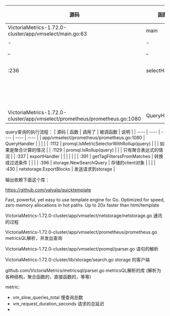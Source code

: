 | 源码 | 函数 | 调用了 | 被调函数 | 说明 |
| ---- | ---- | ---- | ---- | ---- |
| VictoriaMetrics-1.72.0-cluster/app/vmselect/main.go:63 | main | - | - | 入口 |
| - | - | :77 | netstorage.InitStorageNodes(*storageNodes) | 连接存储 |
| _ | _ | :92 | requestHandler | http回调 |
|  |  | :222 | selectHandler(startTime, w, r, p, at) | 执行查询 |
| :236 | selectHandler |  |  |  |
|  |  | :314 |  | 执行query |
|  |  | :317 | prometheus.QueryHandler |  |
|  |  | :323 |  | 执行query_range |
| VictoriaMetrics-1.72.0-cluster/app/vmselect/prometheus/prometheus.go:1080 | QueryHandler |  |  | 执行query |



query查询的执行流程：
| 源码 | 函数 | 调用了 | 被调函数 | 说明 |
| ---- | ---- | ---- | ---- | ---- |
| app/vmselect/prometheus/prometheus.go:1080 | QueryHandler |  |  |  |
| :1112 | promql.IsMetricSelectorWithRollup(query) |  |  | 如果是聚合计算的情况 |
| :1129 | promql.IsRollup(query) |  |  | 只有聚合表达式的情况 |
| :337 | exportHandler |  |  |  |
|  |  | :391 | getTagFilterssFromMatches | 转换成过滤条件 |
|  |  | :396 | storage.NewSearchQuery | 存储的client对象 |
|  |  | :430 | netstorage.ExportBlocks | 发送请求到storage |

输出依赖下面这个库：

https://github.com/valyala/quicktemplate

Fast, powerful, yet easy to use template engine for Go. Optimized for speed, zero memory allocations in hot paths. Up to 20x faster than html/template







VictoriaMetrics-1.72.0-cluster/app/vmselect/netstorage/netstorage.go   通讯的过程

VictoriaMetrics-1.72.0-cluster/app/vmselect/prometheus/prometheus.go   metricsQL解析，并发出查询

VictoriaMetrics-1.72.0-cluster/app/vmselect/promql/parser.go   语句的解析

VictoriaMetrics-1.72.0-cluster/lib/storage/search.go  storage 的客户端

github.com/VictoriaMetrics/metricsql/parser.go  metricsQL解析的库  (解析为各种结构，聚合函数的，直接函数的，等等)


metric:
* vm_slow_queries_total 慢查询总数
* vm_request_duration_seconds 请求的总延迟
* 
